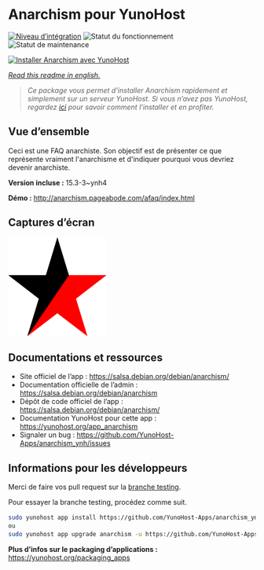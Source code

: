 <!--
N.B.: This README was automatically generated by https://github.com/YunoHost/apps/tree/master/tools/README-generator
It shall NOT be edited by hand.
-->

# Anarchism pour YunoHost

[![Niveau d’intégration](https://dash.yunohost.org/integration/anarchism.svg)](https://dash.yunohost.org/appci/app/anarchism) ![Statut du fonctionnement](https://ci-apps.yunohost.org/ci/badges/anarchism.status.svg) ![Statut de maintenance](https://ci-apps.yunohost.org/ci/badges/anarchism.maintain.svg)

[![Installer Anarchism avec YunoHost](https://install-app.yunohost.org/install-with-yunohost.svg)](https://install-app.yunohost.org/?app=anarchism)

*[Read this readme in english.](./README.md)*

> *Ce package vous permet d’installer Anarchism rapidement et simplement sur un serveur YunoHost.
Si vous n’avez pas YunoHost, regardez [ici](https://yunohost.org/#/install) pour savoir comment l’installer et en profiter.*

## Vue d’ensemble

Ceci est une FAQ anarchiste. Son objectif est de présenter ce que représente vraiment l'anarchisme et d'indiquer pourquoi vous devriez devenir anarchiste.

**Version incluse :** 15.3-3~ynh4

**Démo :** http://anarchism.pageabode.com/afaq/index.html

## Captures d’écran

![Capture d’écran de Anarchism](./doc/screenshots/anarchism.gif)

## Documentations et ressources

* Site officiel de l’app : <https://salsa.debian.org/debian/anarchism/>
* Documentation officielle de l’admin : <https://salsa.debian.org/debian/anarchism>
* Dépôt de code officiel de l’app : <https://salsa.debian.org/debian/anarchism/>
* Documentation YunoHost pour cette app : <https://yunohost.org/app_anarchism>
* Signaler un bug : <https://github.com/YunoHost-Apps/anarchism_ynh/issues>

## Informations pour les développeurs

Merci de faire vos pull request sur la [branche testing](https://github.com/YunoHost-Apps/anarchism_ynh/tree/testing).

Pour essayer la branche testing, procédez comme suit.

``` bash
sudo yunohost app install https://github.com/YunoHost-Apps/anarchism_ynh/tree/testing --debug
ou
sudo yunohost app upgrade anarchism -u https://github.com/YunoHost-Apps/anarchism_ynh/tree/testing --debug
```

**Plus d’infos sur le packaging d’applications :** <https://yunohost.org/packaging_apps>